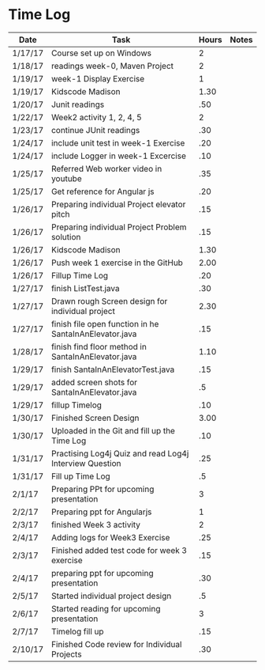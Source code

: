 
# Time Log

| Date | Task | Hours | Notes|
|------|------|-------|------|
| 1/17/17| Course set up on Windows| 2 | |
| 1/18/17| readings week-0, Maven Project | 2 | |
| 1/19/17| week-1 Display Exercise   | 1  |   | 
| 1/19/17| Kidscode Madison   | 1.30 |
| 1/20/17| Junit readings | .50 |  |
| 1/22/17| Week2 activity 1, 2, 4, 5 | 2  |   |
| 1/23/17| continue JUnit readings | .30 | |
| 1/24/17| include unit test in week-1 Exercise | .20 | |
| 1/24/17| include Logger in week-1 Excercise  | .10 | |
| 1/25/17| Referred Web worker video in youtube | .35 | |
| 1/25/17| Get reference for Angular js   | .20 | |
| 1/26/17| Preparing individual Project elevator pitch | .15 | |
| 1/26/17| Preparing individual Project Problem solution | .15 | |
| 1/26/17| Kidscode Madison   | 1.30 | |
| 1/26/17| Push week 1 exercise in the GitHub | 2.00 | |
| 1/26/17| Fillup Time Log | .20 | | 
| 1/27/17| finish ListTest.java |.30 | |
| 1/27/17| Drawn rough Screen design for individual project |2.30| |
| 1/27/17| finish file open function in he SantaInAnElevator.java   |.15 | |
| 1/28/17| finish find floor method in SantaInAnElevator.java | 1.10 | |
| 1/29/17| finish SantaInAnElevatorTest.java | .15 | |
| 1/29/17| added screen shots for SantaInAnElevator.java| .5| |
| 1/29/17| fillup Timelog | .10| |
| 1/30/17| Finished Screen Design | 3.00| |
| 1/30/17| Uploaded in the Git and fill up the Time Log | .10| |
| 1/31/17| Practising Log4j Quiz and read Log4j Interview Question| .25| |
| 1/31/17| Fill up Time Log| .5| |
| 2/1/17 | Preparing PPt for upcoming presentation | 3| |
| 2/2/17 | Preparing ppt for Angularjs| 1| |
| 2/3/17 | finished Week 3 activity | 2||
| 2/4/17 | Adding logs for Week3 Exercise | .25 ||
| 2/3/17 | Finished added test code for week 3 exercise | .15 | |
| 2/4/17 | preparing ppt for upcoming presentation | .30 | |
| 2/5/17 | Started individual project design |.5| |
| 2/6/17 | Started reading for upcoming presentation |3| |
| 2/7/17 | Timelog fill up | .15 | |
| 2/10/17 | Finished Code review for Individual Projects |.30| |











